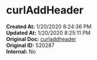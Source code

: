 # curlAddHeader

**Created At:** 1/20/2020 8:24:36 PM  
**Updated At:** 1/20/2020 8:25:11 PM  
**Original Doc:** [curladdheader](https://docs.jbase.com/curladdheader)  
**Original ID:** 520287  
**Internal:** No  

